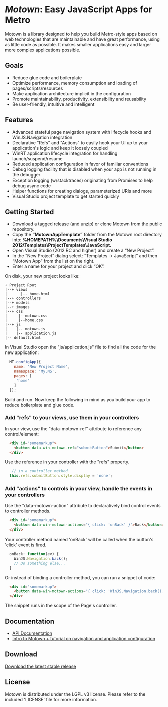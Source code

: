 ﻿
# _Motown_: Easy JavaScript Apps for Metro #

Motown is a library designed to help you build Metro-style apps based on web technologies that are maintainable and have great performance, using as
little code as possible. It makes smaller applications easy and larger more complex applications possible.

## Goals ##

+ Reduce glue code and boilerplate
+ Optimize performance, memory consumption and loading of pages/scripts/resources
+ Make application architecture implicit in the configuration
+ Promote maintainability, productivity, extensibility and reusability
+ Be user-friendly, intuitive and intelligent

## Features ##

+ Advanced stateful page navigation system with lifecycle hooks and WinJS.Navigation integration
+ Declarative "Refs" and "Actions" to easily hook your UI up to your application's logic and keep it loosely coupled
+ WinRT application lifecycle integration for handling launch/suspend/resume
+ Reduced application configuration in favor of familiar conventions
+ Debug logging facility that is disabled when your app is not running in the debugger
+ Exception logging (w/stacktraces) originating from Promises to help debug async code
+ Helper functions for creating dialogs, parameterized URIs and more
+ Visual Studio project template to get started quickly

## Getting Started ##

+ Download a tagged release (and unzip) or clone Motown from the public repository.
+ Copy the __“MotownAppTemplate”__ folder from the Motown root directory into: __%HOMEPATH%\\Documents\\Visual Studio 2012\\Templates\\ProjectTemplates\\JavaScript.__
+ Open Visual Studio (2012 RC and higher) and create a “New Project”.
+ In the “New Project” dialog select: “Templates -> JavaScript” and then “Motown App” from the list on the right.
+ Enter a name for your project and click “OK”.

On disk, your new project looks like:

    + Project Root
    |--+ views
    |      |-- home.html
    |--+ controllers
    |--+ models
    |--+ images
    |--+ css
    |     |--motown.css
    |     |--home.css
    |--+ js
    |    |-- motown.js
    |    |-- application.js
    |-- default.html

In Visual Studio open the "js/application.js" file to find all the code for the new application:

```javascript
  MT.configApp({
    name: 'New Project Name',
    namespace: 'My.NS',
    pages: [
     'home'
    ]
  });
```

Build and run. Now keep the following in mind as you build your app to reduce boilerplate and glue code.

### Add "refs" to your views, use them in your controllers ###

In your view, use the "data-motown-ref" attribute to reference any control/element:

```html
  <div id="somemarkup">
    <button data-win-motown-ref="submitButton">Submit</button>
  </div>
```

Use the reference in your controller with the "refs" property.

```javascript
   // in a controller method
  this.refs.submitButton.style.display = 'none';
```

### Add "actions" to controls in your view, handle the events in your controllers ###

Use the "data-motown-action" attribute to declaratively bind control events to controller methods.

```html
  <div id="somemarkup">
    <button data-win-motown-actions="{ click: 'onBack' }">Back</button>
  </div>
```

Your controller method named 'onBack' will be called when the button's 'click' event is fired.

```javascript
  onBack: function(ev) {
    WinJS.Navigation.back();
    // Do something else...
  }
```

Or instead of binding a controller method, you can run a snippet of code:

```html
  <div id="somemarkup">
    <button data-win-motown-actions="{ click: 'WinJS.Navigation.back();' }">Back</button>
  </div>
```

The snippet runs in the scope of the Page's controller.

## Documentation ##

+ [API Documentation](http://mtilchen.github.com/motown)
+ [Intro to Motown + tutorial on navigation and application configuration](http://labs.vectorform.com/2012/07/motown-easy-javascript-apps-for-metro-part-1/)

## Download ##

[Download the latest stable release](http://labs.vectorform.com/wp-content/uploads/2012/07/motown-v0.1.1.zip)

## License ##

Motown is distributed under the LGPL v3 license. Please refer to the included 'LICENSE' file for more information.
